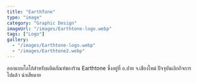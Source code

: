 ```yaml
---
title: "EarthTone"
type: "image"
category: "Graphic Design"
imageUrl: "/images/Earthtone-logo.webp"
tags: ["Logo"]
gallery:
  - "/images/Earthtone-logo.webp"
  - "/images/Earthtone2.webp"
---
```


ออกแบบโลโก้สำหรับผลิตภัณฑ์ของร้าน Earthtone ซึ่งอยู่ที่ อ.ปาย จ.เชียงใหม่ ปัจจุบันเลิกกิจการไปแล้ว น่าเสียดาย
